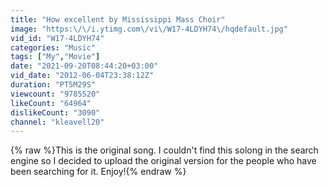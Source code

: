 ```yaml
---
title: "How excellent by Mississippi Mass Choir"
image: "https:\/\/i.ytimg.com\/vi\/W17-4LDYH74\/hqdefault.jpg"
vid_id: "W17-4LDYH74"
categories: "Music"
tags: ["My","Movie"]
date: "2021-09-20T08:44:20+03:00"
vid_date: "2012-06-04T23:38:12Z"
duration: "PT5M29S"
viewcount: "9785520"
likeCount: "64964"
dislikeCount: "3090"
channel: "kleavell20"
---
```

{% raw %}This is the original song. I couldn't find this solong in the search engine so I decided to upload the original version for the people who have been searching for it. Enjoy!{% endraw %}
